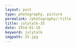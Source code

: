 ```yaml
---
layout: post
type: photography, picture
permalink: /photography/:title
title: julytalk-35
date: 2014-01-16
keyword: julytalk
imgpath: 35.jpg
---
```



